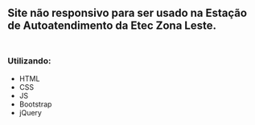 ## Site não responsivo para ser usado na Estação de Autoatendimento da Etec Zona Leste.<br><br>

### Utilizando:<br>

- HTML
- CSS
- JS
- Bootstrap
- jQuery


